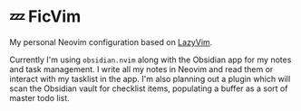 # 💤 FicVim

My personal Neovim configuration based on [LazyVim](https://github.com/LazyVim/LazyVim).

Currently I'm using `obsidian.nvim` along with the Obsidian app for my notes and task management. I write all my notes in Neovim and read them or interact with my tasklist in the app. I'm also planning out a plugin which will scan the Obsidian vault for checklist items, populating a buffer as a sort of master todo list.
